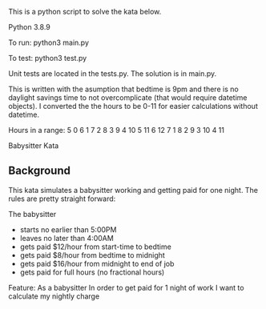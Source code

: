 This is a python script to solve the kata below.

Python 3.8.9

To run:
python3 main.py

To test:
python3 test.py

Unit tests are located in the tests.py.
The solution is in main.py.

This is written with the asumption that bedtime is 9pm and there is no daylight savings time to not overcomplicate (that would require datetime objects). I converted the the hours to be 0-11 for easier calculations without datetime.

Hours in a range:
5 0
6 1
7 2
8 3
9 4
10 5
11 6
12 7
1 8
2 9
3 10
4 11

Babysitter Kata

## Background

This kata simulates a babysitter working and getting paid for one night. The rules are pretty straight forward:

The babysitter

- starts no earlier than 5:00PM
- leaves no later than 4:00AM
- gets paid $12/hour from start-time to bedtime
- gets paid $8/hour from bedtime to midnight
- gets paid $16/hour from midnight to end of job
- gets paid for full hours (no fractional hours)

Feature:
As a babysitter
In order to get paid for 1 night of work
I want to calculate my nightly charge
